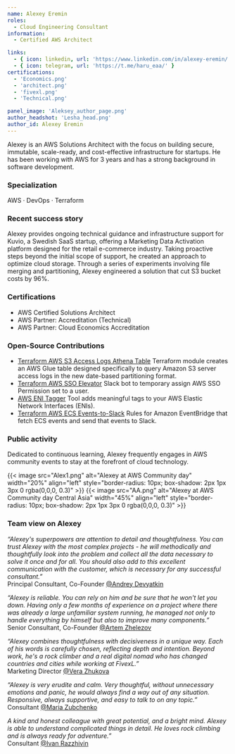 ```yaml
---
name: Alexey Eremin
roles:
  - Cloud Engineering Consultant
information:
  - Certified AWS Architect

links:
  - { icon: linkedin, url: 'https://www.linkedin.com/in/alexey-eremin/' }
  - { icon: telegram, url: 'https://t.me/haru_eaa/' }
certifications:
  - 'Economics.png'
  - 'architect.png'
  - 'fivexl.png'
  - 'Technical.png'

panel_image: 'Aleksey_author_page.png'
author_headshot: 'Lesha_head.png'
author_id: Alexey Eremin
---
```

Alexey is an AWS Solutions Architect with the focus on building secure, immutable, scale-ready, and cost-effective infrastructure for startups. He has been working with AWS for 3 years and has a strong background in software development.
### Specialization
AWS · DevOps · Terraform
### Recent success story
Alexey provides ongoing technical guidance and infrastructure support for  Kuvio, a Swedish SaaS startup, offering a Marketing Data Activation platform designed for the retail e-commerce industry.
Taking proactive steps beyond the initial scope of support, he created an approach to optimize cloud storage.  Through a series of experiments involving file merging and partitioning, Alexey engineered a solution that cut S3 bucket costs by 96%. 

### Certifications
- AWS Certified Solutions Architect
- AWS Partner: Accreditation (Technical)
- AWS Partner: Cloud Economics Accreditation

### Open-Source Contributions
 - [Terraform AWS S3 Access Logs Athena Table](https://github.com/fivexl/terraform-aws-s3-access-logs-athena-table) Terraform module creates an AWS Glue table designed specifically to query Amazon S3 server access logs in the new date-based partitioning format.
 - [Terraform AWS SSO Elevator](https://github.com/fivexl/terraform-aws-sso-elevator) Slack bot to temporary assign AWS SSO Permission set to a user.
 - [AWS ENI Tagger](https://github.com/fivexl/aws-eni-tagger) Tool adds meaningful tags to your AWS Elastic Network Interfaces (ENIs).
 - [Terraform AWS ECS Events-to-Slack](https://github.com/fivexl/terraform-aws-ecs-events-to-slack) Rules for Amazon EventBridge that fetch ECS events and send that events to Slack.  

### Public activity
Dedicated to continuous learning, Alexey frequently engages in AWS community events to stay at the forefront of cloud technology.  

{{< image src="Alex1.png" alt="Alexey at AWS Community day" width="20%" align="left" style="border-radius: 10px; box-shadow: 2px 1px 3px 0 rgba(0,0,0, 0.3)" >}} {{< image src="AA.png" alt="Alexey at AWS Community day Central Asia" width="45%" align="left" style="border-radius: 10px; box-shadow: 2px 1px 3px 0 rgba(0,0,0, 0.3)" >}}

### Team view on Alexey
*“Alexey's superpowers are attention to detail and thoughtfulness. You can trust Alexey with the most complex projects - he will methodically and thoughtfully look into the problem and collect all the data necessary to solve it once and for all. You should also add to this excellent communication with the customer, which is necessary for any successful consultant.”*  
Principal Consultant, Co-Founder [@Andrey Devyatkin](https://www.linkedin.com/in/andreydevyatkin/)


*“Alexey is reliable. You can rely on him and be sure that he won't let you down. Having only a few months of experience on a project where there was already a large unfamiliar system running, he managed not only to handle everything by himself but also to improve many components.”*  
Senior Consultant, Co-Founder [@Artem Zhelezov](https://www.linkedin.com/in/artem-zhelezov-70228093/)


*“Alexey combines thoughtfulness with decisiveness in a unique way. Each of his words is carefully chosen, reflecting depth and intention. Beyond work, he's a rock climber and a real digital nomad who has changed countries and cities while working at FivexL.”*  
Marketing Director [@Vera Zhukova](https://www.linkedin.com/in/zhukovavera/)  


*“Alexey is very erudite and calm. Very thoughtful, without unnecessary emotions and panic, he would always find a way out of any situation. Responsive, always supportive, and easy to talk to on any topic.”*  
Consultant [@Maria Zubchenko](https://www.linkedin.com/in/mariazubchenko/)  


*A kind and honest colleague with great potential, and a bright mind. Alexey is able to understand complicated things in detail. He loves rock climbing and is always ready for adventure.”*  
Consultant [@Ivan Razzhivin](https://www.linkedin.com/in/ivan-razzhivin-97ab61240/)  


